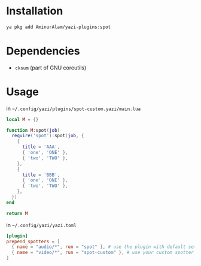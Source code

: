 # Installation

```sh
ya pkg add AminurAlam/yazi-plugins:spot
```

# Dependencies

- `cksum` (part of GNU coreutils)

# Usage

in `~/.config/yazi/plugins/spot-custom.yazi/main.lua`

```lua
local M = {}

function M:spot(job)
  require('spot'):spot(job, {
    {
      title = 'AAA',
      { 'one', 'ONE' },
      { 'two', 'TWO' },
    },
    {
      title = 'BBB',
      { 'one', 'ONE' },
      { 'two', 'TWO' },
    },
  })
end

return M
```

in `~/.config/yazi/yazi.toml`

```toml
[plugin]
prepend_spotters = [
  { name = "audio/*", run = "spot" }, # use the plugin with default settings
  { name = "video/*", run = "spot-custom" }, # use your custom spotter
]
```
